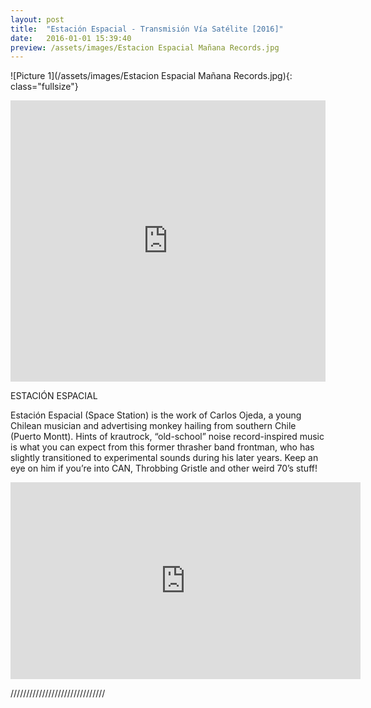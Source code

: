 ```yaml
---
layout: post
title:  "Estación Espacial - Transmisión Vía Satélite [2016]"
date:   2016-01-01 15:39:40
preview: /assets/images/Estacion Espacial Mañana Records.jpg
---
```


![Picture 1](/assets/images/Estacion Espacial Mañana Records.jpg){: class="fullsize"}

<div class="col-md-12 col-sm-12 ratio-1:1 bg-grey" style="max-height:100%">
	<div>
		<iframe width="100%" height="450" scrolling="no" frameborder="no" src="https://w.soundcloud.com/player/?url=https%3A//api.soundcloud.com/playlists/245542161&amp;auto_play=false&amp;hide_related=false&amp;show_comments=true&amp;show_user=true&amp;show_reposts=false&amp;visual=true"></iframe>
	</div>
</div>


ESTACIÓN ESPACIAL

Estación Espacial (Space Station) is the work of Carlos Ojeda, a young Chilean musician and advertising monkey hailing from southern Chile (Puerto Montt). Hints of krautrock, “old-school” noise record-inspired music is what you can expect from this former thrasher band frontman, who has slightly transitioned to experimental sounds during his later years. Keep an eye on him if you’re into CAN, Throbbing Gristle and other weird 70’s stuff!

<iframe width="560" height="315" src="https://www.youtube.com/embed/D3_rOKfQ3M4?rel=0" frameborder="0" allowfullscreen></iframe>

//////////////////////////////

